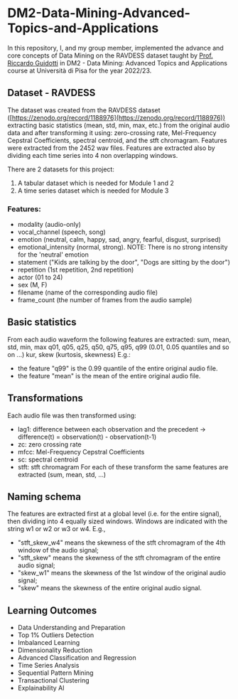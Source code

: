 # DM2-Data-Mining-Advanced-Topics-and-Applications

In this repository, I, and my group member, implemented the advance and core concepts  of Data Mining on the RAVDESS dataset taught by [Prof. Riccardo Guidotti](https://scholar.google.com/citations?user=KZUaK6YAAAAJ&hl=en&oi=ao) in DM2 - Data Mining: Advanced Topics and Applications course at Università di Pisa for the year 2022/23.

## Dataset - RAVDESS

The dataset was created from the RAVDESS dataset ([https://zenodo.org/record/1188976](https://zenodo.org/record/1188976)) extracting basic statistics (mean, std, min, max, etc.) from the original audio data and after transforming it using: zero-crossing rate, Mel-Frequency Cepstral Coefficients, spectral centroid, and the stft chromagram. Features were extracted from the 2452 wav files. Features are extracted also by dividing each time series into 4 non overlapping windows.

There are 2 datasets for this project:
1. A tabular dataset which is needed for Module 1 and 2
2. A time series dataset which is needed for Module 3

### Features:
- modality (audio-only)
- vocal_channel (speech, song)
- emotion (neutral, calm, happy, sad, angry, fearful, disgust, surprised)
- emotional_intensity (normal, strong). NOTE: There is no strong intensity for the 'neutral' emotion
- statement ("Kids are talking by the door", "Dogs are sitting by the door")
- repetition (1st repetition, 2nd repetition)
- actor (01 to 24)
- sex (M, F)
- filename (name of the corresponding audio file)
- frame_count (the number of frames from the audio sample)

## Basic statistics
From each audio waveform the following features are extracted: 
sum, mean, std, min, max
q01, q05, q25, q50, q75, q95, q99 (0.01, 0.05 quantiles and so on ...)
kur, skew (kurtosis, skewness)
E.g.:
- the feature "q99" is the 0.99 quantile of the entire original audio file.
- the feature "mean" is the mean of the entire original audio file.

## Transformations
Each audio file was then transformed using:
- lag1: difference between each observation and the precedent -> difference(t) = observation(t) - observation(t-1)
- zc: zero crossing rate
- mfcc: Mel-Frequency Cepstral Coefficients
- sc: spectral centroid
- stft: stft chromagram
For each of these transform the same features are extracted (sum, mean, std, ...)

## Naming schema
The features are extracted first at a global level (i.e. for the entire signal), then dividing into 4 equally sized windows. Windows are indicated with the string w1 or w2 or w3 or w4.
E.g., 
- "stft_skew_w4" means the skewness of the stft chromagram of the 4th window of the audio signal;
- "stft_skew" means the skewness of the stft chromagram of the entire audio signal;
- "skew_w1" means the skewness of the 1st window of the original audio signal;
- "skew" means the skewness of the entire original audio signal.

## Learning Outcomes

* Data Understanding and Preparation
* Top 1% Outliers Detection
* Imbalanced Learning
* Dimensionality Reduction
* Advanced Classification and Regression
* Time Series Analysis
* Sequential Pattern Mining
* Transactional Clustering
* Explainability AI

